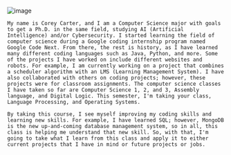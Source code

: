 ![image](https://github.com/NPcarterc8/WSPCN/assets/112890610/64e7823d-ca33-492b-a0cc-2a985aaedb94)
    
    My name is Corey Carter, and I am a Computer Science major with goals to get a Ph.D. in the same field, studying AI (Artificial Intelligence) and/or Cybersecurity. I started learning the field of computer science during a Google coding internship program named Google Code Next. From there, the rest is history, as I have learned many different coding languages such as Java, Python, and more. Some of the projects I have worked on include different websites and robots. For example, I am currently working on a project that combines a scheduler algorithm with an LMS (Learning Management System). I have also collaborated with others on coding projects; however, these projects were for classroom assignments. The computer science classes I have taken so far are Computer Science 1, 2, and 3, Assembly language, and Digital Logic. This semester, I'm taking your class, Language Processing, and Operating Systems.
    
    By taking this course, I see myself improving my coding skills and learning new skills. For example, I have learned SQL; however, MongoDB is the new up-and-coming database management system, so in all, this class is helping me understand that new skill. So, with that, I'm going to take what I learn from this class and apply it to either current projects that I have in mind or future projects or jobs.


